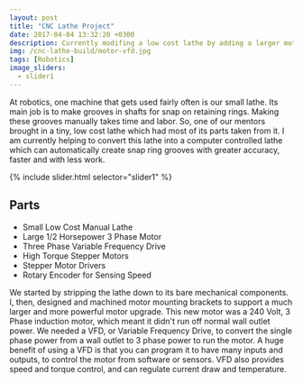 ```yaml
---
layout: post
title: "CNC Lathe Project"
date: 2017-04-04 13:32:20 +0300
description: Currently modifing a low cost lathe by adding a larger motor, VFD, and the electronics needed for CNC control.
img: /cnc-lathe-build/motor-vfd.jpg
tags: [Robotics]
image_sliders:
  - slider1
---
```


At robotics, one machine that gets used fairly often is our small lathe. Its main job is to make grooves in shafts for snap on retaining rings. Making these grooves manually takes time and labor. So, one of our mentors brought in a tiny, low cost lathe which had most of its parts taken from it. I am currently helping to convert this lathe into a computer controlled lathe which can automatically create snap ring grooves with greater accuracy, faster and with less work.

{% include slider.html selector="slider1" %}

## Parts
* Small Low Cost Manual Lathe
* Large 1/2 Horsepower 3 Phase Motor
* Three Phase Variable Frequency Drive
* High Torque Stepper Motors
* Stepper Motor Drivers
* Rotary Encoder for Sensing Speed

We started by stripping the lathe down to its bare mechanical components. I, then, designed and machined motor mounting brackets to support a much larger and more powerful motor upgrade. This new motor was a 240 Volt, 3 Phase induction motor, which meant it didn't run off normal wall outlet power. We needed a VFD, or Variable Frequency Drive, to convert the single phase power from a wall outlet to 3 phase power to run the motor. A huge benefit of using a VFD is that you can program it to have many inputs and outputs, to control the motor from software or sensors. VFD also provides speed and torque control, and can regulate current draw and temperature. 

